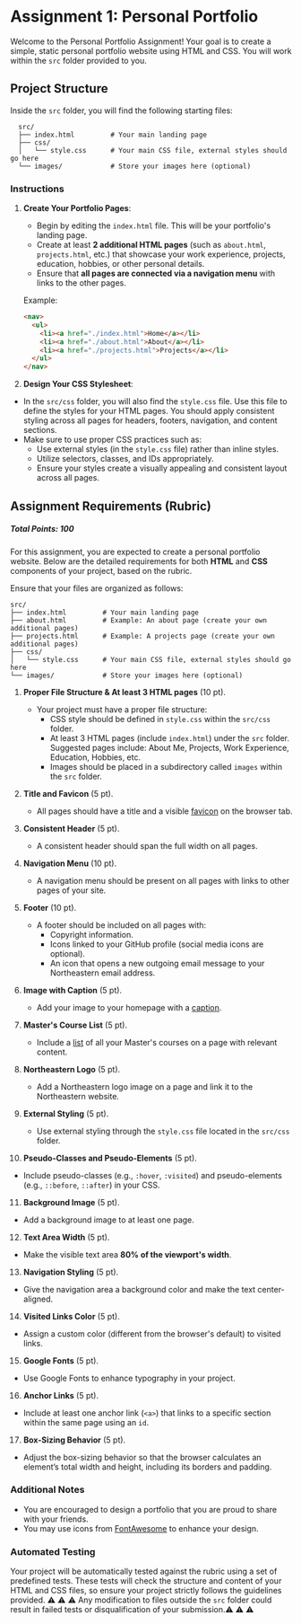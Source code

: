 # Assignment 1: Personal Portfolio

Welcome to the Personal Portfolio Assignment! Your goal is to create a simple, static personal portfolio website using HTML and CSS. You will work within the `src` folder provided to you.

## Project Structure

Inside the `src` folder, you will find the following starting files:
```
  src/
  ├── index.html         # Your main landing page
  ├── css/
  │   └── style.css      # Your main CSS file, external styles should go here
  └── images/            # Store your images here (optional)
```

### Instructions

1. **Create Your Portfolio Pages**:
   - Begin by editing the `index.html` file. This will be your portfolio's landing page.
   - Create at least **2 additional HTML pages** (such as `about.html`, `projects.html`, etc.) that showcase your work experience, projects, education, hobbies, or other personal details.
   - Ensure that **all pages are connected via a navigation menu** with links to the other pages.
  

   Example:
   ```html
   <nav>
     <ul>
       <li><a href="./index.html">Home</a></li>
       <li><a href="./about.html">About</a></li>
       <li><a href="./projects.html">Projects</a></li>
     </ul>
   </nav>
   ```

2. **Design Your CSS Stylesheet**:

  - In the `src/css` folder, you will also find the `style.css` file. Use this file to define the styles for your HTML pages. You should apply consistent styling across all pages for headers, footers, navigation, and content sections.
  - Make sure to use proper CSS practices such as:
    - Use external styles (in the `style.css` file) rather than inline styles.
    - Utilize selectors, classes, and IDs appropriately.
    - Ensure your styles create a visually appealing and consistent layout across all pages.

## Assignment Requirements (Rubric)

##### Total Points: 100

For this assignment, you are expected to create a personal portfolio website. Below are the detailed requirements for both **HTML** and **CSS** components of your project, based on the rubric.

  Ensure that your files are organized as follows:
   ```
   src/
   ├── index.html         # Your main landing page
   ├── about.html         # Example: An about page (create your own additional pages)
   ├── projects.html      # Example: A projects page (create your own additional pages)
   ├── css/
   │   └── style.css      # Your main CSS file, external styles should go here
   └── images/            # Store your images here (optional)
   ```

1. **Proper File Structure & At least 3 HTML pages** (10 pt).
   - Your project must have a proper file structure:
     - CSS style should be defined in `style.css` within the `src/css` folder.
     - At least 3 HTML pages (include `index.html`) under the `src` folder. Suggested pages include: About Me, Projects, Work Experience, Education, Hobbies, etc.
     - Images should be placed in a subdirectory called `images` within the `src` folder.

2. **Title and Favicon** (5 pt).
   - All pages should have a title and a visible [favicon](https://developer.mozilla.org/en-US/docs/Learn/HTML/Introduction_to_HTML/The_head_metadata_in_HTML#adding_custom_icons_to_your_site) on the browser tab.

3. **Consistent Header** (5 pt).
   - A consistent header should span the full width on all pages.

4. **Navigation Menu** (10 pt).
   - A navigation menu should be present on all pages with links to other pages of your site.

5. **Footer** (10 pt).
   - A footer should be included on all pages with:
     - Copyright information.
     - Icons linked to your GitHub profile (social media icons are optional).
     - An icon that opens a new outgoing email message to your Northeastern email address.

6. **Image with Caption** (5 pt).
   - Add your image to your homepage with a [caption](https://developer.mozilla.org/en-US/docs/Web/HTML/Element/figure).

7. **Master's Course List** (5 pt).
   - Include a [list](https://developer.mozilla.org/en-US/docs/Web/API/HTMLInputElement/list) of all your Master's courses on a page with relevant content.

8. **Northeastern Logo** (5 pt).
   - Add a Northeastern logo image on a page and link it to the Northeastern website.

9. **External Styling** (5 pt).
   - Use external styling through the `style.css` file located in the `src/css` folder.

10. **Pseudo-Classes and Pseudo-Elements** (5 pt).
   - Include pseudo-classes (e.g., `:hover`, `:visited`) and pseudo-elements (e.g., `::before`, `::after`) in your CSS.

11. **Background Image** (5 pt).
   - Add a background image to at least one page.

12. **Text Area Width** (5 pt).
   - Make the visible text area **80% of the viewport's width**.

13. **Navigation Styling** (5 pt).
   - Give the navigation area a background color and make the text center-aligned.

14. **Visited Links Color** (5 pt).
   - Assign a custom color (different from the browser's default) to visited links.

15. **Google Fonts** (5 pt).
   - Use Google Fonts to enhance typography in your project.

16. **Anchor Links** (5 pt).
   - Include at least one anchor link (`<a>`) that links to a specific section within the same page using an `id`.

17. **Box-Sizing Behavior** (5 pt).
   - Adjust the box-sizing behavior so that the browser calculates an element’s total width and height, including its borders and padding.

### Additional Notes

- You are encouraged to design a portfolio that you are proud to share with your friends.
- You may use icons from [FontAwesome](https://fontawesome.com/) to enhance your design.

### Automated Testing

Your project will be automatically tested against the rubric using a set of predefined tests. These tests will check the structure and content of your HTML and CSS files, so ensure your project strictly follows the guidelines provided. :warning: :warning: :warning: Any modification to files outside the `src` folder could result in failed tests or disqualification of your submission.:warning: :warning: :warning: